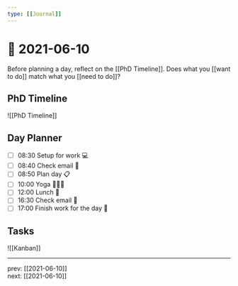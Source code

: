 ```yaml
---
type: [[Journal]]
---
```


# 📆 2021-06-10

Before planning a day, reflect on the [[PhD Timeline]]. Does what you [[want to do]] match what you [[need to do]]?

## PhD Timeline

![[PhD Timeline]]

## Day Planner
- [ ] 08:30 Setup for work 💻
- [ ] 08:40 Check email 📧
- [ ] 08:50 Plan day 📋
- [ ] 10:00 Yoga 🧘🏻‍♀️
- [ ] 12:00 Lunch 🍙
- [ ] 16:30 Check email 📧
- [ ] 17:00 Finish work for the day 🎉

## Tasks

![[Kanban]]

---

prev: [[2021-06-10]]  
next: [[2021-06-10]]  